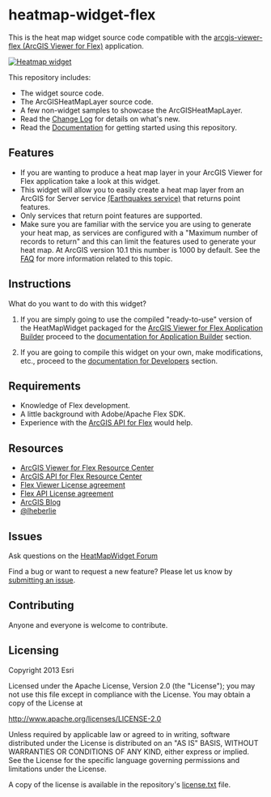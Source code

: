 # heatmap-widget-flex

This is the heat map widget source code compatible with the [arcgis-viewer-flex (ArcGIS Viewer for Flex)](https://github.com/Esri/arcgis-viewer-flex "View repository on GitHub") application.

[![Heatmap widget](https://raw.github.com/Esri/heatmap-widget-flex/master/heatmap-widget-flex.png "HeatMap Widget")](http://serverapps101.esri.com/webapis/flex-viewer/flexviewer30/index.html?config=heatmap-config.xml)

This repository includes:

* The widget source code.
* The ArcGISHeatMapLayer source code.
* A few non-widget samples to showcase the ArcGISHeatMapLayer.
* Read the [Change Log](https://github.com/Esri/heatmap-widget-flex/blob/master/CHANGELOG.md) for details on what's new.
* Read the [Documentation](https://github.com/Esri/heatmap-widget-flex/wiki) for getting started using this repository.

## Features
* If you are wanting to produce a heat map layer in your ArcGIS Viewer for Flex application take a look at this widget.
* This widget will allow you to easily create a heat map layer from an ArcGIS for Server service [(Earthquakes service)](http://sampleserver3.arcgisonline.com/ArcGIS/rest/services/Earthquakes/Since_1970/MapServer/0) that returns point features.
* Only services that return point features are supported.
* Make sure you are familiar with the service you are using to generate your heat map, as services are configured with a "Maximum number of records to return" and this can limit the features used to generate your heat map.  At ArcGIS version 10.1 this number is 1000 by default.  See the [FAQ](http://resources.arcgis.com/en/help/flex-api/concepts/index.html#/FAQ/017p00000016000000/) for more information related to this topic.

## Instructions
What do you want to do with this widget?

1.  If you are simply going to use the compiled "ready-to-use" version of the HeatMapWidget packaged for the [ArcGIS Viewer for Flex Application Builder](http://resources.arcgis.com/en/help/flex-viewer/concepts/index.html#//01m30000002v000000 "Getting started with Application Builder") proceed to the [documentation for Application Builder](https://github.com/Esri/heatmap-widget-flex/wiki/Application-Builder) section.
  
2.  If you are going to compile this widget on your own, make modifications, etc., proceed to the [documentation for Developers](https://github.com/Esri/heatmap-widget-flex/wiki/Developers) section.

## Requirements
* Knowledge of Flex development.
* A little background with Adobe/Apache Flex SDK.
* Experience with the [ArcGIS API for Flex](http://links.esri.com/flex) would help.

## Resources
* [ArcGIS Viewer for Flex Resource Center](http://links.esri.com/flexviewer)
* [ArcGIS API for Flex Resource Center](http://links.esri.com/flex)
* [Flex Viewer License agreement](http://www.apache.org/licenses/LICENSE-2.0.html)
* [Flex API License agreement](http://www.esri.com/legal/pdfs/mla_e204_e300/english.pdf)
* [ArcGIS Blog](http://blogs.esri.com/esri/arcgis/tag/flex/)
* [@lheberlie](http://twitter.com/lheberlie)

## Issues
Ask questions on the [HeatMapWidget Forum](http://forums.arcgis.com/threads/76049-heatmap-widget-flex "HeatMapWidget Forum")

Find a bug or want to request a new feature?  Please let us know by [submitting an issue](https://github.com/Esri/heatmap-widget-flex/issues).

## Contributing
Anyone and everyone is welcome to contribute.

## Licensing
Copyright 2013 Esri

Licensed under the Apache License, Version 2.0 (the "License");
you may not use this file except in compliance with the License.
You may obtain a copy of the License at

   http://www.apache.org/licenses/LICENSE-2.0

Unless required by applicable law or agreed to in writing, software
distributed under the License is distributed on an "AS IS" BASIS,
WITHOUT WARRANTIES OR CONDITIONS OF ANY KIND, either express or implied.
See the License for the specific language governing permissions and
limitations under the License.

A copy of the license is available in the repository's [license.txt]( https://raw.github.com/Esri/heatmap-widget-flex/master/license.txt) file.
